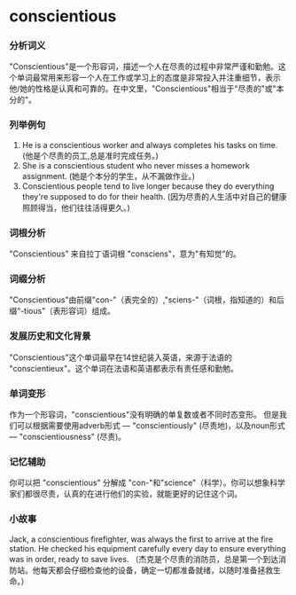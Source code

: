 # conscientious

### 分析词义

  

"Conscientious"是一个形容词，描述一个人在尽责的过程中非常严谨和勤勉。这个单词最常用来形容一个人在工作或学习上的态度是非常投入并注重细节，表示他/她的性格是认真和可靠的。在中文里，"Conscientious"相当于"尽责的"或"本分的"。

  

### 列举例句

  

1.  He is a conscientious worker and always completes his tasks on time. (他是个尽责的员工,总是准时完成任务。)
2.  She is a conscientious student who never misses a homework assignment. (她是个本分的学生，从不漏做作业。)
3.  Conscientious people tend to live longer because they do everything they're supposed to do for their health. (因为尽责的人生活中对自己的健康照顾得当，他们往往活得更久。)

  

### 词根分析

  

"Conscientious" 来自拉丁语词根 "consciens"，意为"有知觉”的。

  

### 词缀分析

  

"Conscientious"由前缀"con-"（表完全的）,"sciens-"（词根，指知道的）和后缀“-tious”（表形容词）组成。

  

### 发展历史和文化背景

  

"Conscientious"这个单词最早在14世纪装入英语，来源于法语的 "conscientieux"。这个单词在法语和英语都表示有责任感和勤勉。

  

### 单词变形

  

作为一个形容词，"conscientious"没有明确的单复数或者不同时态变形。 但是我们可以根据需要使用adverb形式 — "conscientiously" (尽责地)，以及noun形式 — "conscientiousness" (尽责)。

  

### 记忆辅助

  

你可以把 "conscientious" 分解成 "con-"和"science"（科学）。你可以想象科学家们都很尽责，认真的在进行他们的实验，就能更好的记住这个词。

  

### 小故事

  

Jack, a conscientious firefighter, was always the first to arrive at the fire station. He checked his equipment carefully every day to ensure everything was in order, ready to save lives. （杰克是个尽责的消防员，总是第一个到达消防站。他每天都会仔细检查他的设备，确定一切都准备就绪，以随时准备拯救生命。）
